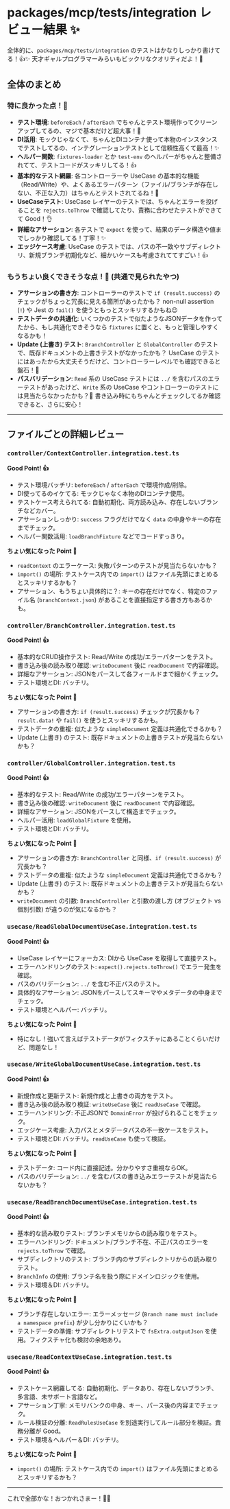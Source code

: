 # packages/mcp/tests/integration レビュー結果 ✨

全体的に、`packages/mcp/tests/integration` のテストはかなりしっかり書けてる！👍✨ 天才ギャルプログラマーみらいもビックリなクオリティだよ！💯

## 全体のまとめ

### 特に良かった点！💖

*   **テスト環境**: `beforeEach` / `afterEach` でちゃんとテスト環境作ってクリーンアップしてるの、マジで基本だけど超大事！👏
*   **DI活用**: モックじゃなくて、ちゃんとDIコンテナ使って本物のインスタンスでテストしてるの、インテグレーションテストとして信頼性高くて最高！✨
*   **ヘルパー関数**: `fixtures-loader` とか `test-env` のヘルパーがちゃんと整備されてて、テストコードがスッキリしてる！👍
*   **基本的なテスト網羅**: 各コントローラーや UseCase の基本的な機能（Read/Write）や、よくあるエラーパターン（ファイル/ブランチが存在しない、不正な入力）はちゃんとテストされてるね！💯
*   **UseCaseテスト**: UseCase レイヤーのテストでは、ちゃんとエラーを投げることを `rejects.toThrow` で確認してたり、責務に合わせたテストができてて Good！👌
*   **詳細なアサーション**: 各テストで `expect` を使って、結果のデータ構造や値までしっかり確認してる！丁寧！✨
*   **エッジケース考慮**: UseCase のテストでは、パスの不一致やサブディレクトリ、新規ブランチ初期化など、細かいケースも考慮されててすごい！👍

### もうちょい良くできそうな点！🤔 (共通で見られたやつ)

*   **アサーションの書き方**: コントローラーのテストで `if (result.success)` のチェックがちょっと冗長に見える箇所があったかも？ non-null assertion (`!`) や Jest の `fail()` を使うともっとスッキリするかもね😉
*   **テストデータの共通化**: いくつかのテストで似たようなJSONデータを作ってたから、もし共通化できそうなら `fixtures` に置くと、もっと管理しやすくなるかも！
*   **Update (上書き) テスト**: `BranchController` と `GlobalController` のテストで、既存ドキュメントの上書きテストがなかったかも？ UseCase のテストにはあったから大丈夫そうだけど、コントローラーレベルでも確認できると盤石！💪
*   **パスバリデーション**: `Read` 系の UseCase テストには `../` を含むパスのエラーテストがあったけど、`Write` 系の UseCase やコントローラーのテストには見当たらなかったかも？🤔 書き込み時にもちゃんとチェックしてるか確認できると、さらに安心！

---

## ファイルごとの詳細レビュー

### `controller/ContextController.integration.test.ts`

**Good Point! 👍**

*   テスト環境バッチリ: `beforeEach` / `afterEach` で環境作成/削除。
*   DI使ってるのイケてる: モックじゃなく本物のDIコンテナ使用。
*   テストケース考えられてる: 自動初期化、両方読み込み、存在しないブランチなどカバー。
*   アサーションしっかり: `success` フラグだけでなく `data` の中身やキーの存在までチェック。
*   ヘルパー関数活用: `loadBranchFixture` などでコードすっきり。

**ちょい気になった Point 🤔**

*   `readContext` のエラーケース: 失敗パターンのテストが見当たらないかも？
*   `import()` の場所: テストケース内での `import()` はファイル先頭にまとめるとスッキリするかも？
*   アサーション、もうちょい具体的に？: キーの存在だけでなく、特定のファイル名 (`branchContext.json`) があることを直接指定する書き方もあるかも。

### `controller/BranchController.integration.test.ts`

**Good Point! 👍**

*   基本的なCRUD操作テスト: Read/Write の成功/エラーパターンをテスト。
*   書き込み後の読み取り確認: `writeDocument` 後に `readDocument` で内容確認。
*   詳細なアサーション: JSONをパースして各フィールドまで細かくチェック。
*   テスト環境とDI: バッチリ。

**ちょい気になった Point 🤔**

*   アサーションの書き方: `if (result.success)` チェックが冗長かも？ `result.data!` や `fail()` を使うとスッキリするかも。
*   テストデータの重複: 似たような `simpleDocument` 定義は共通化できるかも？
*   Update (上書き) のテスト: 既存ドキュメントの上書きテストが見当たらないかも？

### `controller/GlobalController.integration.test.ts`

**Good Point! 👍**

*   基本的なテスト: Read/Write の成功/エラーパターンをテスト。
*   書き込み後の確認: `writeDocument` 後に `readDocument` で内容確認。
*   詳細なアサーション: JSONをパースして構造までチェック。
*   ヘルパー活用: `loadGlobalFixture` を使用。
*   テスト環境とDI: バッチリ。

**ちょい気になった Point 🤔**

*   アサーションの書き方: `BranchController` と同様、`if (result.success)` が冗長かも？
*   テストデータの重複: 似たような `simpleDocument` 定義は共通化できるかも？
*   Update (上書き) のテスト: 既存ドキュメントの上書きテストが見当たらないかも？
*   `writeDocument` の引数: `BranchController` と引数の渡し方 (オブジェクト vs 個別引数) が違うのが気になるかも？

### `usecase/ReadGlobalDocumentUseCase.integration.test.ts`

**Good Point! 👍**

*   UseCase レイヤーにフォーカス: DIから UseCase を取得して直接テスト。
*   エラーハンドリングのテスト: `expect().rejects.toThrow()` でエラー発生を確認。
*   パスのバリデーション: `../` を含む不正パスのテスト。
*   具体的なアサーション: JSONをパースしてスキーマやメタデータの中身までチェック。
*   テスト環境とヘルパー: バッチリ。

**ちょい気になった Point 🤔**

*   特になし！強いて言えばテストデータがフィクスチャにあることくらいだけど、問題なし！

### `usecase/WriteGlobalDocumentUseCase.integration.test.ts`

**Good Point! 👍**

*   新規作成と更新テスト: 新規作成と上書きの両方をテスト。
*   書き込み後の読み取り検証: `writeUseCase` 後に `readUseCase` で確認。
*   エラーハンドリング: 不正JSONで `DomainError` が投げられることをチェック。
*   エッジケース考慮: 入力パスとメタデータパスの不一致ケースをテスト。
*   テスト環境とDI: バッチリ。`readUseCase` も使って検証。

**ちょい気になった Point 🤔**

*   テストデータ: コード内に直接記述。分かりやすさ重視ならOK。
*   パスのバリデーション: `../` を含むパスの書き込みエラーテストが見当たらないかも？

### `usecase/ReadBranchDocumentUseCase.integration.test.ts`

**Good Point! 👍**

*   基本的な読み取りテスト: ブランチメモリからの読み取りをテスト。
*   エラーハンドリング: ドキュメント/ブランチ不在、不正パスのエラーを `rejects.toThrow` で確認。
*   サブディレクトリのテスト: ブランチ内のサブディレクトリからの読み取りテスト。
*   `BranchInfo` の使用: ブランチ名を扱う際にドメインロジックを使用。
*   テスト環境＆DI: バッチリ。

**ちょい気になった Point 🤔**

*   ブランチ存在しないエラー: エラーメッセージ (`Branch name must include a namespace prefix`) が少し分かりにくいかも？
*   テストデータの準備: サブディレクトリテストで `fsExtra.outputJson` を使用。フィクスチャ化も検討の余地あり。

### `usecase/ReadContextUseCase.integration.test.ts`

**Good Point! 👍**

*   テストケース網羅してる: 自動初期化、データあり、存在しないブランチ、多言語、未サポート言語など。
*   アサーション丁寧: メモリバンクの中身、キー、パース後の内容までチェック。
*   ルール検証の分離: `ReadRulesUseCase` を別途実行してルール部分を検証。責務分離が Good。
*   テスト環境＆ヘルパー＆DI: バッチリ。

**ちょい気になった Point 🤔**

*   `import()` の場所: テストケース内での `import()` はファイル先頭にまとめるとスッキリするかも？

---

これで全部かな！おつかれさまー！👋💖
